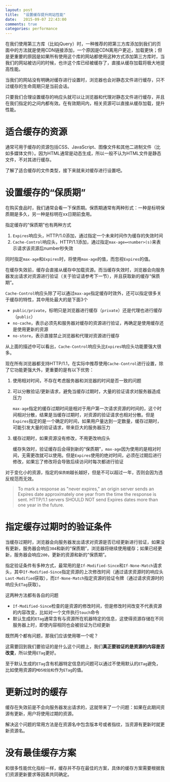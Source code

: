```yaml
---
layout: post
title:  "设置缓存提升网站性能"
date:   2015-09-07 22:43:00
comments: true
categories: performance
---
```


在我们使用第三方库（比如jQuery）时，一种推荐的把第三方库添加到我们的页面中的方法就是使用CDN链接添加，一个原因是CDN离用户更近，加载更快；但是更重要的原因是如果所有使用这个库的网站都使用这种方式添加第三方库时，当我们的网站被访问的时候，也许这个库已经被缓存了，直接从缓存加载将极大地提高性能。

当我们的网站没有明确对缓存进行设置时，浏览器也会对静态文件进行缓存，只不过缓存的生命周期只是当前会话。

只要我们合理设置缓存的响应头就可以让浏览器和代理对静态文件进行缓存，并且在我们指定的之间内都有效。在有效期间内，相关资源可以直接从缓存加载，提升性能。

# 适合缓存的资源
通常可用于缓存的资源包括CSS、JavaScript、图像文件和其他二进制文件（比如多媒体文件）。因为HTML通常是动态生成，所以一般不认为HTML文件是静态文件，不对其进行缓存。

了解了适合缓存的文件类型，接下来就来对缓存进行设置吧。

# 设置缓存的“保质期”
在购买食品时，我们通常会看一下保质期。保质期通常有两种形式：一种是标明保质期是多久，另一种是标明在xx日期前食用。

指定缓存的“保质期”也有两种方式

1. `Expires`响应头，HTTP/1.0添加，通过指定一个未来时间作为缓存的失效时间
2. `Cache-Control`响应头，HTTP/1.1添加，通过指定`max-age=<number>(s)`来表示请求该资源后number秒失效

同时指定`max-age`和`Expires`时，将使用`max-age`的值，而忽视`Expires`的值。

在缓存失效前，缓存会直接从缓存中加载资源。而当缓存失效时，浏览器会向服务器发出请求对资源进行验证（关于验证请参考下一节），并且获取新的缓存“保质期”。

`Cache-Control`响应头除了可以通过`max-age`指定缓存时效外，还可以指定很多关于缓存的特性，其中用处最大的是下面3个

+ `public/private`，标明只是浏览器进行缓存（`private`）还是代理也进行缓存（`public`）
+ `no-cache`，表示必须先和服务器对缓存的资源进行验证，再确定是使用缓存还是使用更新的资源
+ `no-store`，表示直接禁止浏览器和代理对资源进行缓存

从上面的描述中可以看出，`Cache-Control`响应头比`Expires`响应头功能要强大很多。

现在所有浏览器都支持HTTP/1.1，在实际中推荐使用`Cache-Control`进行设置，除了它功能更强大外，更重要的是有以下优势：

1. 使用相对时间，不存在考虑服务器和浏览器的时间是否一致的问题
2. 可以分散验证/更新请求，避免当缓存过期时，大量的验证请求对服务器造成压力

    `max-age`指定的缓存过期时间是相对于用户第一次请求资源的时间的，这个时间相对分散，结果是当缓存过期时，对资源的验证请求也相对分散。但是`Expires`指定的是一个确定的时间，如果用户量达到一定数量，缓存过期时，可能引发大量的验证请求，带来巨大的服务器压力
3. 缓存过期时，如果资源没有修改，不用更改响应头

     缓存失效时，验证缓存后会得到新的“保质期”，`max-age`因为使用的是相对时间，无需更改就可以使用。但是`Expires`使用的绝对时间，必须在过期后进行修改，如果忘了修改将会导致后续访问时每次都进行验证

对于变化小的资源，指定的`保质期`越长越好，但是不可以超过一年，否则会因为违反规范而无效。

>To mark a response as "never expires," an origin server sends an Expires date approximately one year from the time the response is sent. HTTP/1.1 servers SHOULD NOT send Expires dates more than one year in the future.

# 指定缓存过期时的验证条件
当缓存过期时，浏览器会向服务器发出请求对资源是否已经更新进行验证，如果没有更新，服务器会响应`304`和新的“保质期”，浏览器将继续使用缓存；如果已经更新，服务器会响应`200`，更新的资源和新的“保质期”。

指定验证条件有多种方式，最常用的是`If-Modified-Since`和`If-None-Match`请求头，其中`If-Modified-Since`指定资源的上次修改时间（通过请求资源时的响应头`Last-Modified`获取），而`If-None-Match`指定资源的验证令牌（通过请求资源时的响应头`ETag`获取）。

这两种方法都有各自的问题

+ `If-Modified-Since`检查的是资源的修改时间，但是修改时间改变不代表资源的内容改变，比如对一个文件执行`touch`命令
+ 默认生成的`ETag`通常含有与资源所在机器特定的信息，这使得资源存储在不同服务器上时，即使内容相同也会被验证为已经更新

既然两个都有问题，那我们应该使用哪一个呢？

这需要回到我们要验证的是什么这个问题上，我们**真正要验证的是资源的内容是否改变**，所以使用`ETag`更好。

至于默认生成的`ETag`含有机器特定信息的问题可以通过不使用默认的`ETag`避免，比如使用资源的`MD5校验和`作为`ETag`的值。

# 更新过时的缓存
缓存在失效前是不会向服务器发出请求的，这就带来了一个问题：如果在此期间资源有更新，用户将使用过期的资源。

解决这个问题的常用方法是在资源名中包含版本号或者指纹，当资源有更新时就更新资源名。

# 没有最佳缓存方案
和很多性能优化指标一样，缓存并不存在最佳的方案，具体的缓存方案需要根据我们资源更新要求等因素共同确定。
